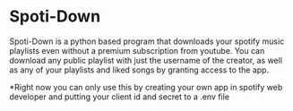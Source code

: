 # Spoti-Down
Spoti-Down is a python based program that downloads your spotify music playlists even without a premium subscription from youtube. You can download any public playlist with just the username of the creator, as well as any of your playlists and liked songs by granting access to the app.

*Right now you can only use this by creating your own app in spotify web developer and putting your client id and secret to a .env file
